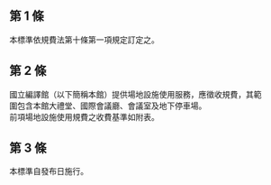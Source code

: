 第 1 條
-------
本標準依規費法第十條第一項規定訂定之。

第 2 條
-------
國立編譯館（以下簡稱本館）提供場地設施使用服務，應徵收規費，其範  
圍包含本館大禮堂、國際會議廳、會議室及地下停車場。  
前項場地設施使用規費之收費基準如附表。

第 3 條
-------
本標準自發布日施行。

